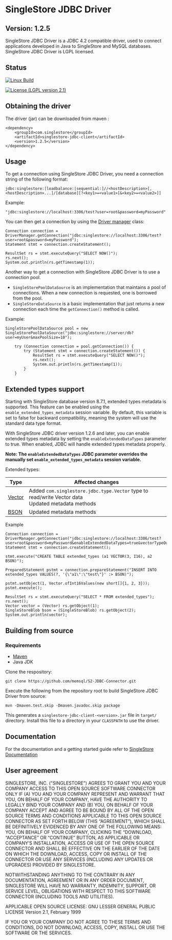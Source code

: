 # SingleStore JDBC Driver

## Version: 1.2.5

SingleStore JDBC Driver is a JDBC 4.2 compatible driver, used to connect applications developed in Java to SingleStore and MySQL databases. SingleStore JDBC Driver is LGPL licensed.

## Status
[![Linux Build](https://circleci.com/gh/memsql/S2-JDBC-Connector/tree/master.svg?branch=master)](https://circleci.com/gh/memsql/S2-JDBC-Connector)


[![License (LGPL version 2.1)](https://img.shields.io/badge/license-GNU%20LGPL%20version%202.1-green.svg?style=flat-square)](http://opensource.org/licenses/LGPL-2.1)

## Obtaining the driver

The driver (jar) can be downloaded from maven :

```script
<dependency>
	<groupId>com.singlestore</groupId>
	<artifactId>singlestore-jdbc-client</artifactId>
	<version>1.2.5</version>
</dependency>
```

## Usage
To get a connection using SingleStore JDBC Driver, you need a connection string of the following format:
```script
jdbc:singlestore:[loadbalance:|sequential:]//<hostDescription>[,<hostDescription>...]/[database][?<key1>=<value1>[&<key2>=<value2>]] 
```

Example:
```script
"jdbc:singlestore://localhost:3306/test?user=root&password=myPassword"
```

You can then get a connection by using the [Driver manager](https://docs.oracle.com/javase/8/docs/api/java/sql/DriverManager.html) class:
```script
Connection connection = DriverManager.getConnection("jdbc:singlestore://localhost:3306/test?user=root&password=myPassword");
Statement stmt = connection.createStatement();

ResultSet rs = stmt.executeQuery("SELECT NOW()");
rs.next();
System.out.println(rs.getTimestamp(1));
```

Another way to get a connection with SingleStore JDBC Driver is to use a connection pool.
* `SingleStorePoolDataSource` is an implementation that maintains a pool of connections. When a new connection is requested, one is borrowed from the pool.
* `SingleStoreDataSource` is a basic implementation that just returns a new connection each time the `getConnection()` method is called.

Example:
```script
SingleStorePoolDataSource pool = new SingleStorePoolDataSource("jdbc:singlestore://server/db?user=myUser&maxPoolSize=10");

    try (Connection connection = pool.getConnection()) {
        try (Statement stmt = connection.createStatement()) {
            ResultSet rs = stmt.executeQuery("SELECT NOW()");
            rs.next();
            System.out.println(rs.getTimestamp(1));
        }
    }
```

## Extended types support

Starting with SingleStore database version 8.7.1, extended types metadata is supported. 
This feature can be enabled using the `enable_extended_types_metadata` session variable. 
By default, this variable is set to false for backward compatibility, meaning the system will use the standard data type format.

With SingleStore JDBC driver version 1.2.6 and later, you can enable extended types metadata by setting the `enableExtendedDataTypes` parameter to true.
When enabled, JDBC will handle extended types metadata properly.

**Note: The `enableExtendedDataTypes` JDBC parameter overrides the manually set `enable_extended_types_metadata` session variable.**

Extended types:

| Type                                                                                         | Affected changes                                                                                     |
|----------------------------------------------------------------------------------------------|------------------------------------------------------------------------------------------------------|
| [Vector](https://docs.singlestore.com/cloud/reference/sql-reference/data-types/vector-type/) | Added `com.singlestore.jdbc.type.Vector` type to read/write Vector data<br/>Updated metadata methods |
| [BSON](https://docs.singlestore.com/cloud/reference/sql-reference/data-types/bson-type/)     | Updated metadata methods                                                                             |

Example 
```script
Connection connection = DriverManager.getConnection("jdbc:singlestore://localhost:3306/test?user=root&password=myPassword&enableExtendedDataTypes=true&vectorTypeOutputFormat=JSON");
Statement stmt = connection.createStatement();

stmt.execute("CREATE TABLE extended_types (a1 VECTOR(3, I16), a2 BSON)");

PreparedStatement pstmt = connection.prepareStatement("INSERT INTO extended_types VALUES(?, '{\"a1\":\"test\"}' :> BSON)");

pstmt.setObject(1, Vector.ofInt16Values(new short[]{1, 2, 3}));
pstmt.execute();

ResultSet rs = stmt.executeQuery("SELECT * FROM extended_types");
rs.next();
Vector vector = (Vector) rs.getObject(1);
SingleStoreBlob bson = (SingleStoreBlob) rs.getObject(2);
System.out.println(vector);

```

## Building from source

### Requirements
* [Maven](https://maven.apache.org/download.cgi)
* Java JDK

Clone the respository:
```script
git clone https://github.com/memsql/S2-JDBC-Connector.git
```

Execute the following from the repository root to build SingleStore JDBC Driver from source:
```script
mvn -Dmaven.test.skip -Dmaven.javadoc.skip package
```

This generates a `singlestore-jdbc-client-<version>.jar` file in `target/` directory.
Install this file to a directory in your `CLASSPATH` to use the driver.

## Documentation

For the documentation and a getting started guide refer to
[SingleStore Documentation](https://docs.singlestore.com/managed-service/en/developer-resources/connect-with-application-development-tools/connect-with-java-jdbc/the-singlestore-jdbc-driver.html)

## User agreement

SINGLESTORE, INC. ("SINGLESTORE") AGREES TO GRANT YOU AND YOUR COMPANY ACCESS TO THIS OPEN SOURCE SOFTWARE CONNECTOR ONLY IF (A) YOU AND YOUR COMPANY REPRESENT AND WARRANT THAT YOU, ON BEHALF OF YOUR COMPANY, HAVE THE AUTHORITY TO LEGALLY BIND YOUR COMPANY AND (B) YOU, ON BEHALF OF YOUR COMPANY ACCEPT AND AGREE TO BE BOUND BY ALL OF THE OPEN SOURCE TERMS AND CONDITIONS APPLICABLE TO THIS OPEN SOURCE CONNECTOR AS SET FORTH BELOW (THIS “AGREEMENT”), WHICH SHALL BE DEFINITIVELY EVIDENCED BY ANY ONE OF THE FOLLOWING MEANS: YOU, ON BEHALF OF YOUR COMPANY, CLICKING THE “DOWNLOAD, “ACCEPTANCE” OR “CONTINUE” BUTTON, AS APPLICABLE OR COMPANY’S INSTALLATION, ACCESS OR USE OF THE OPEN SOURCE CONNECTOR AND SHALL BE EFFECTIVE ON THE EARLIER OF THE DATE ON WHICH THE DOWNLOAD, ACCESS, COPY OR INSTALL OF THE CONNECTOR OR USE ANY SERVICES (INCLUDING ANY UPDATES OR UPGRADES) PROVIDED BY SINGLESTORE.

NOTWITHSTANDING ANYTHING TO THE CONTRARY IN ANY DOCUMENTATION,  AGREEMENT OR IN ANY ORDER DOCUMENT, SINGLESTORE WILL HAVE NO WARRANTY, INDEMNITY, SUPPORT, OR SERVICE LEVEL, OBLIGATIONS WITH
RESPECT TO THIS SOFTWARE CONNECTOR (INCLUDING TOOLS AND UTILITIES).

APPLICABLE OPEN SOURCE LICENSE: GNU LESSER GENERAL PUBLIC LICENSE Version 2.1, February 1999

IF YOU OR YOUR COMPANY DO NOT AGREE TO THESE TERMS AND CONDITIONS, DO NOT DOWNLOAD, ACCESS, COPY, INSTALL OR USE THE SOFTWARE OR THE SERVICES.
